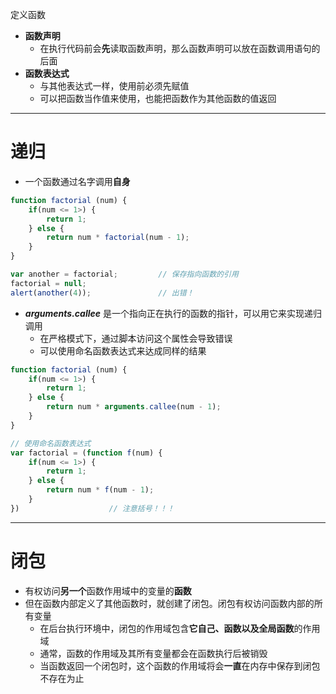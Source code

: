 定义函数
- **函数声明** 
    - 在执行代码前会**先**读取函数声明，那么函数声明可以放在函数调用语句的后面 
- **函数表达式** 
    - 与其他表达式一样，使用前必须先赋值
    - 可以把函数当作值来使用，也能把函数作为其他函数的值返回

---
# 递归
- 一个函数通过名字调用**自身**
```js
function factorial (num) {
    if(num <= 1>) {
        return 1;
    } else {
        return num * factorial(num - 1);
    }
}

var another = factorial;         // 保存指向函数的引用
factorial = null;
alert(another(4));               // 出错！
```
- ***arguments.callee*** 是一个指向正在执行的函数的指针，可以用它来实现递归调用
    - 在严格模式下，通过脚本访问这个属性会导致错误
    - 可以使用命名函数表达式来达成同样的结果
```js
function factorial (num) {
    if(num <= 1>) {
        return 1;
    } else {
        return num * arguments.callee(num - 1);
    }
}

// 使用命名函数表达式
var factorial = (function f(num) {
    if(num <= 1>) {
        return 1;
    } else {
        return num * f(num - 1);
    }
})                    // 注意括号！！！
```

---
# 闭包
- 有权访问**另一个**函数作用域中的变量的**函数**
- 但在函数内部定义了其他函数时，就创建了闭包。闭包有权访问函数内部的所有变量
    - 在后台执行环境中，闭包的作用域包含**它自己、函数以及全局函数**的作用域
    - 通常，函数的作用域及其所有变量都会在函数执行后被销毁
    - 当函数返回一个闭包时，这个函数的作用域将会**一直**在内存中保存到闭包不存在为止

